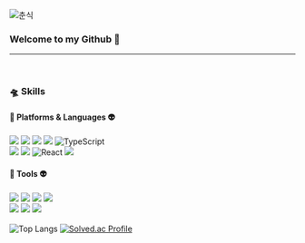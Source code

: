 ![춘식](https://user-images.githubusercontent.com/122425985/229136058-468e62e6-28b0-49b1-abac-27dc7b40c13b.gif)

### Welcome to my Github 🥰

<hr><br> 

### 🛸 Skills
#### 👾 Platforms & Languages 👽
<img src="https://img.shields.io/badge/Java-007396?style=for-the-badge&logo=Java&logoColor=white"> <img src="https://img.shields.io/badge/HTML5-E34F26?style=for-the-badge&logo=HTML5&logoColor=white"> <img src="https://img.shields.io/badge/CSS3-1572B6?style=for-the-badge&logo=CSS3&logoColor=white"> <img src="https://img.shields.io/badge/JavaScript-F7DF1E?style=for-the-badge&logo=JavaScript&logoColor=white">  ![TypeScript](https://img.shields.io/badge/TypeScript-3178C6.svg?&style=for-the-badge&logo=TypeScript&logoColor=white) <br><img src="https://img.shields.io/badge/spring-6DB33F?style=for-the-badge&logo=spring&logoColor=white">  <img src="https://img.shields.io/badge/vue.js-4FC08D?style=for-the-badge&logo=vue.js&logoColor=white">  ![React](https://img.shields.io/badge/react-444444?style=for-the-badge&logo=react)  <img src="https://img.shields.io/badge/Markdown-000000?style=for-the-badge&logo=Markdown&logoColor=white">

#### 👾 Tools 👽
<img src="https://img.shields.io/badge/Eclipse IDE-2C2255?style=for-the-badge&logo=Eclipse IDE&logoColor=white"> <img src="https://img.shields.io/badge/Visual Studio Code-007ACC?style=for-the-badge&logo=Visual Studio Code&logoColor=white"> <img src="https://img.shields.io/badge/mysql-4479A1?style=for-the-badge&logo=mysql&logoColor=white"> <img src="https://img.shields.io/badge/figma-%23F24E1E.svg?style=for-the-badge&logo=figma&logoColor=white"> <br>
<img src="https://img.shields.io/badge/github-181717?style=for-the-badge&logo=github&logoColor=white"> <img src="https://img.shields.io/badge/jira-0052CC?style=for-the-badge&logo=jira&logoColor=white"> <img src="https://img.shields.io/badge/slack-4A154B?style=for-the-badge&logo=slack&logoColor=white">
<br><br>
![Top Langs](https://github-readme-stats.vercel.app/api/top-langs/?username=Boyeon-Kimm&layout=compact&theme=dracula)
[![Solved.ac Profile](http://mazassumnida.wtf/api/v2/generate_badge?boj=boyoun1113)](https://solved.ac/boyoun1113/)
